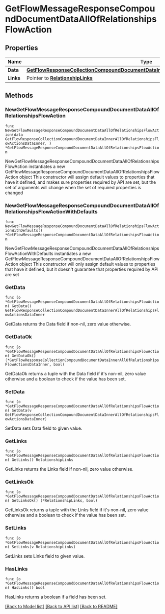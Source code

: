 # GetFlowMessageResponseCompoundDocumentDataAllOfRelationshipsFlowAction

## Properties

Name | Type | Description | Notes
------------ | ------------- | ------------- | -------------
**Data** | [**GetFlowResponseCollectionCompoundDocumentDataInnerAllOfRelationshipsFlowActionsDataInner**](GetFlowResponseCollectionCompoundDocumentDataInnerAllOfRelationshipsFlowActionsDataInner.md) |  | 
**Links** | Pointer to [**RelationshipLinks**](RelationshipLinks.md) |  | [optional] 

## Methods

### NewGetFlowMessageResponseCompoundDocumentDataAllOfRelationshipsFlowAction

`func NewGetFlowMessageResponseCompoundDocumentDataAllOfRelationshipsFlowAction(data GetFlowResponseCollectionCompoundDocumentDataInnerAllOfRelationshipsFlowActionsDataInner, ) *GetFlowMessageResponseCompoundDocumentDataAllOfRelationshipsFlowAction`

NewGetFlowMessageResponseCompoundDocumentDataAllOfRelationshipsFlowAction instantiates a new GetFlowMessageResponseCompoundDocumentDataAllOfRelationshipsFlowAction object
This constructor will assign default values to properties that have it defined,
and makes sure properties required by API are set, but the set of arguments
will change when the set of required properties is changed

### NewGetFlowMessageResponseCompoundDocumentDataAllOfRelationshipsFlowActionWithDefaults

`func NewGetFlowMessageResponseCompoundDocumentDataAllOfRelationshipsFlowActionWithDefaults() *GetFlowMessageResponseCompoundDocumentDataAllOfRelationshipsFlowAction`

NewGetFlowMessageResponseCompoundDocumentDataAllOfRelationshipsFlowActionWithDefaults instantiates a new GetFlowMessageResponseCompoundDocumentDataAllOfRelationshipsFlowAction object
This constructor will only assign default values to properties that have it defined,
but it doesn't guarantee that properties required by API are set

### GetData

`func (o *GetFlowMessageResponseCompoundDocumentDataAllOfRelationshipsFlowAction) GetData() GetFlowResponseCollectionCompoundDocumentDataInnerAllOfRelationshipsFlowActionsDataInner`

GetData returns the Data field if non-nil, zero value otherwise.

### GetDataOk

`func (o *GetFlowMessageResponseCompoundDocumentDataAllOfRelationshipsFlowAction) GetDataOk() (*GetFlowResponseCollectionCompoundDocumentDataInnerAllOfRelationshipsFlowActionsDataInner, bool)`

GetDataOk returns a tuple with the Data field if it's non-nil, zero value otherwise
and a boolean to check if the value has been set.

### SetData

`func (o *GetFlowMessageResponseCompoundDocumentDataAllOfRelationshipsFlowAction) SetData(v GetFlowResponseCollectionCompoundDocumentDataInnerAllOfRelationshipsFlowActionsDataInner)`

SetData sets Data field to given value.


### GetLinks

`func (o *GetFlowMessageResponseCompoundDocumentDataAllOfRelationshipsFlowAction) GetLinks() RelationshipLinks`

GetLinks returns the Links field if non-nil, zero value otherwise.

### GetLinksOk

`func (o *GetFlowMessageResponseCompoundDocumentDataAllOfRelationshipsFlowAction) GetLinksOk() (*RelationshipLinks, bool)`

GetLinksOk returns a tuple with the Links field if it's non-nil, zero value otherwise
and a boolean to check if the value has been set.

### SetLinks

`func (o *GetFlowMessageResponseCompoundDocumentDataAllOfRelationshipsFlowAction) SetLinks(v RelationshipLinks)`

SetLinks sets Links field to given value.

### HasLinks

`func (o *GetFlowMessageResponseCompoundDocumentDataAllOfRelationshipsFlowAction) HasLinks() bool`

HasLinks returns a boolean if a field has been set.


[[Back to Model list]](../README.md#documentation-for-models) [[Back to API list]](../README.md#documentation-for-api-endpoints) [[Back to README]](../README.md)


